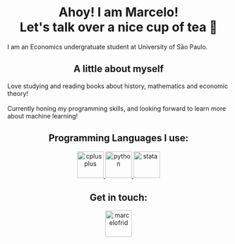 # <div align="center"> Ahoy! I am Marcelo! <br> Let's talk over a nice cup of tea 🍵

I am an Economics undergratuate student at University of São Paulo.

###

<h2 align="center">A little about myself</h2>

Love studying and reading books about history, mathematics and economic theory! <br><br>
Currently honing my programming skills, and looking forward to learn more about machine learning!

###

<h2 align="center">Programming Languages I use:</h2>
<p align="center"> 
  <a href="https://www.w3schools.com/cpp/" target="_blank" rel="noreferrer"> 
  <img src="https://cdn.jsdelivr.net/gh/devicons/devicon/icons/cplusplus/cplusplus-original.svg" alt="cplusplus" width="60" height="60"/> 
  </a> 
  <a href="https://www.python.org" target="_blank" rel="noreferrer"> 
  <img src="https://cdn.jsdelivr.net/gh/devicons/devicon/icons/python/python-original.svg" alt="python" width="60" height="60"/> 
  </a> 
  <a href="https://www.stata.com/" target="_blank" rel="noreferrer"> 
  <img src="https://cdn.jsdelivr.net/gh/devicons/devicon/icons/stata/stata-original-wordmark.svg" alt="stata" width="60" height="60"/> 
  </a> 
</p>

<h2 align="center">Get in touch:</h2>
<p align="center">
<a href="https://linkedin.com/in/marcelofrid" target="blank">
  <img align="center" src="https://raw.githubusercontent.com/maurodesouza/profile-readme-generator/master/src/assets/icons/social/linkedin/default.svg" alt="marcelofrid" width="60" height="60" /></a>
</p>
